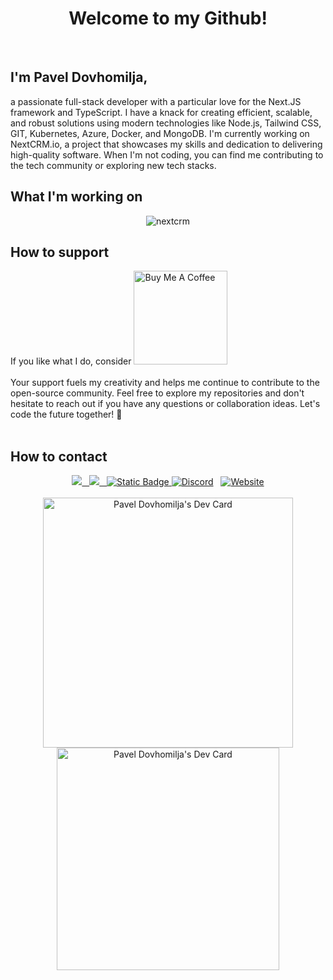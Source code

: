 <h1 align="center">Welcome to my Github!</h1>
<br/>
<div>
<h2> I'm Pavel Dovhomilja,</h2>
a passionate full-stack developer with a particular love for the Next.JS framework and TypeScript. I have a knack for creating efficient, scalable, and robust solutions using modern technologies like Node.js, Tailwind CSS, GIT, Kubernetes, Azure, Docker, and MongoDB.
I'm currently working on NextCRM.io, a project that showcases my skills and dedication to delivering high-quality software. When I'm not coding, you can find me contributing to the tech community or exploring new tech stacks.
<br/>
    <h2>What I'm working on</h2>
<p align="center">
    <img src="https://www.nextcrm.app/img/twitter-og.png" alt="nextcrm"/>
</p>
<h2>How to support</h2>
If you like what I do, consider <a href="https://bmc.link/pdovhomilja" target="_blank"><img src="https://cdn.buymeacoffee.com/buttons/v2/default-red.png" alt="Buy Me A Coffee" width="150"></a>
<br/>
<br/>
Your support fuels my creativity and helps me continue to contribute to the open-source community.
Feel free to explore my repositories and don't hesitate to reach out if you have any questions or collaboration ideas. Let's code the future together! 🚀
</div>
<br/>
<h2>How to contact</h2>
<div align="center">
    <a href="https://twitter.com/dovhomilja" target="_blank"><img src="https://img.shields.io/badge/Twitter-1D9BF0.svg?style=for-the-badge&logo=Twitter&logoColor=white" />
  	&nbsp;
    <a href="https://www.linkedin.com/in/paveldovhomilja/" target="_blank"><img src="https://img.shields.io/badge/LinkedIn-0A66C2.svg?style=for-the-badge&logo=LinkedIn&logoColor=white"/>
      &nbsp;
    <a href="https://discord.com/invite/Dd4Aj6S4Dz"><img alt="Static Badge" src="https://img.shields.io/badge/Discord-5865F2?style=for-the-badge&logo=Discord&logoColor=white">
<img alt="Discord" src="https://img.shields.io/discord/1192408971106070528?style=for-the-badge&logo=discord"></a>
    &nbsp;
    <a href="https://dovhomilja.cz" target="_blank"><img alt="Website" src="https://img.shields.io/website?url=https%3A%2F%2Fdovhomilja.cz&style=for-the-badge"></a>
</div>

<br/>
<div align="center"> 
    <a href="https://app.daily.dev/pdovhomilja">
        <img src="https://api.daily.dev/devcards/c1cb73d1806d41869f4d30b04c77ddbb.png?r=2uy" width="400" alt="Pavel Dovhomilja's Dev Card">
    </a>
    <a href="https://app.daily.dev/pdovhomilja"><img src="https://api.daily.dev/devcards/v2/gVDy1CNhPoouFFmJrrCWp.png?r=e4x" width="356" alt="Pavel Dovhomilja's Dev Card"/></a>
</div>
